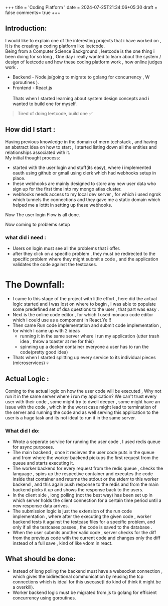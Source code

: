 +++
title = 'Coding Platform '
date = 2024-07-25T21:34:06+05:30
draft = false
comments= true
+++

## Introduction:
I would like to explain one of the interesting projects that i have worked on , It is the creating a coding platform like leetcode.\
Being from a Computer Science Background , leetcode is the one thing i been doing for so long , One day i really wanted to learn about the system /
design of leetcode and how these coding platform work , how online judges work .
 - Backend - Node.js(going to migrate to golang for concurrency , W goroutines ).
- Frontend - React.js\
\
Thats when I started learning about system design concepts and i wanted to build one for myself.

> Tired of doing leetcode, build one ✅

## How did I start :
Having previous knowledge in the domain of mern techstack , and having an abstract idea on how to start , I started listing down all the entities and relationships associated with it.\
My initial thought process:
- started with the user login and stuff(its easy), where i implemented oauth using github or gmail using clerk which had webhooks setup in place.
- these webhooks are mainly designed to store any new user data who sign up for the first time into my mongo atlas cluster.
- webhooks needs access to my local dev server , for which i used ngrok which tunnels the connections and they gave me a static domain which helped me a lotttt in setting up these webhooks.

Now The user login Flow is all done.

Now coming to problems setup

### what did i need :
- Users on login must see all the problems that i offer.
- after they click on a specific problem , they must be redirected to the specific problem where they might submit a code , and the application validates the code against the testcases.

# The Downfall:
- I came to this stage of the project with little effort , here did the actual logic started and i was lost on where to begin , I was able to populate some predefined set of dsa 
questions to the user , that part was easy .
- Next is the online code editor , for which I used monaco code editor which i could use as a component in React.Ye !!
- Then came Run code implementation and submit code implementation  , for which I came up with 2 ideas 
    - running it in the same server where i run my application (utter trash idea , throw a toaster at me for this)
    - spinning up a docker container everyone a user has to run the code(pretty good idea)
- Thats when I started splitting up every service to its individual pieces (microservices) 💀

## Actual Logic :
Coming to the actual logic on how the user code will be executed , 
Why not run it in the same server where i run my application? We can't trust every user with their code , some might try to dwell deeper , some might have an issue with the code , which in the worst case might lead to termination of the server and running the code and as well serving this application to the user is a huge task and its not ideal to run it in the same server.

### What did I do:
 - Wrote a seperate service for running the user code , I used redis queue for async purposes.
 - The main backend , once it recieves the user code puts in the queue and from where the worker backend pickups the first request from the queue and starts executing it.
 - The worker backend for every request from the redis queue , checks the language , spins up the respective container and executes the code inside that container and returns the stdout or the stderr to this worker backend , and this again push response to the redis and from the main backend picks it up and shows the response back to the users.
 - In the client side , long polling (not the best way) has been set up in which server holds the client connection for a certain time period until a new response data arrives.
 - The submission logic is just the extension of the run code implementation , where after the executing the given code , worker backend tests it against the testcase files for a specific 
 problem, and only if all the testcases passes , the code is saved to the database .
 - When the user submits another valid code , server checks for the diff from the previous code with the current code and changes only the diff instead of a full save , kind of like vdom in react.

 ## What should be done:
 - Instead of long polling the backend must have a websocket connection , which gives the bidirectional communication by reusing the tcp connections which is ideal for this usecase(I do kind of think it might be a overkill).
 - Worker backend logic must be migrated from js to golang for efficient concurrency using goroutines.
 